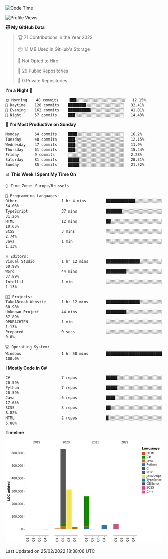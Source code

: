 <!--START_SECTION:waka-->
![Code Time](http://img.shields.io/badge/Code%20Time-136%20hrs%2011%20mins-blue)

![Profile Views](http://img.shields.io/badge/Profile%20Views-5-blue)

**🐱 My GitHub Data** 

> 🏆 71 Contributions in the Year 2022
 > 
> 📦 1.1 MB Used in GitHub's Storage 
 > 
> 🚫 Not Opted to Hire
 > 
> 📜 29 Public Repositories 
 > 
> 🔑 0 Private Repositories  
 > 
**I'm a Night 🦉** 

```text
🌞 Morning    48 commits     ███░░░░░░░░░░░░░░░░░░░░░░   12.15% 
🌆 Daytime    128 commits    ████████░░░░░░░░░░░░░░░░░   32.41% 
🌃 Evening    162 commits    ██████████░░░░░░░░░░░░░░░   41.01% 
🌙 Night      57 commits     ███░░░░░░░░░░░░░░░░░░░░░░   14.43%

```
📅 **I'm Most Productive on Sunday** 

```text
Monday       64 commits     ████░░░░░░░░░░░░░░░░░░░░░   16.2% 
Tuesday      48 commits     ███░░░░░░░░░░░░░░░░░░░░░░   12.15% 
Wednesday    47 commits     ███░░░░░░░░░░░░░░░░░░░░░░   11.9% 
Thursday     61 commits     ███░░░░░░░░░░░░░░░░░░░░░░   15.44% 
Friday       9 commits      ░░░░░░░░░░░░░░░░░░░░░░░░░   2.28% 
Saturday     81 commits     █████░░░░░░░░░░░░░░░░░░░░   20.51% 
Sunday       85 commits     █████░░░░░░░░░░░░░░░░░░░░   21.52%

```


📊 **This Week I Spent My Time On** 

```text
⌚︎ Time Zone: Europe/Brussels

💬 Programming Languages: 
Other                    1 hr 4 mins         █████████████░░░░░░░░░░░░   54.06% 
TypeScript               37 mins             ███████░░░░░░░░░░░░░░░░░░   31.26% 
HTML                     12 mins             ██░░░░░░░░░░░░░░░░░░░░░░░   10.65% 
SCSS                     3 mins              ░░░░░░░░░░░░░░░░░░░░░░░░░   2.74% 
Java                     1 min               ░░░░░░░░░░░░░░░░░░░░░░░░░   1.13%

🔥 Editors: 
Visual Studio            1 hr 12 mins        ███████████████░░░░░░░░░░   60.98% 
Word                     44 mins             █████████░░░░░░░░░░░░░░░░   37.89% 
IntelliJ                 1 min               ░░░░░░░░░░░░░░░░░░░░░░░░░   1.13%

🐱‍💻 Projects: 
TakeABreak.Website       1 hr 12 mins        ███████████████░░░░░░░░░░   60.98% 
Unknown Project          44 mins             █████████░░░░░░░░░░░░░░░░   37.89% 
OPDRACHTEN               1 min               ░░░░░░░░░░░░░░░░░░░░░░░░░   1.13% 
Prepared                 0 secs              ░░░░░░░░░░░░░░░░░░░░░░░░░   0.0%

💻 Operating System: 
Windows                  1 hr 58 mins        █████████████████████████   100.0%

```

**I Mostly Code in C#** 

```text
C#                       7 repos             █████░░░░░░░░░░░░░░░░░░░░   20.59% 
Python                   7 repos             █████░░░░░░░░░░░░░░░░░░░░   20.59% 
Java                     6 repos             ████░░░░░░░░░░░░░░░░░░░░░   17.65% 
SCSS                     3 repos             ██░░░░░░░░░░░░░░░░░░░░░░░   8.82% 
HTML                     2 repos             █░░░░░░░░░░░░░░░░░░░░░░░░   5.88%

```


**Timeline**

![Chart not found](https://raw.githubusercontent.com/Arafa42/Arafa42/main/charts/bar_graph.png) 


 Last Updated on 25/02/2022 18:38:06 UTC
<!--END_SECTION:waka-->


<!-- 
[![Hits](https://hits.seeyoufarm.com/api/count/incr/badge.svg?url=https%3A%2F%2Fgithub.com%2FArafa42&count_bg=%23455AF3&title_bg=%23262D3B&icon=github.svg&icon_color=%23588EF7&title=visitors&edge_flat=false)](https://hits.seeyoufarm.com)
 -->
